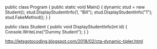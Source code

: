 public class Program
{
	public static void Main()
	{
		dynamic stud = new Student();
		stud.DisplayStudentInfo(1, "Bill");
		stud.DisplayStudentInfo("1");
		stud.FakeMethod();
	}
}

public class Student
{
	public void DisplayStudentInfo(int id)
	{
		Console.WriteLine("Dummy Student");
	}
}

http://letsgotocoding.blogspot.com/2018/02/cta-dynamic-tipler.html
